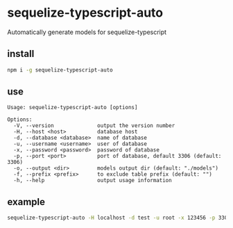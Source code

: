 # sequelize-typescript-auto

Automatically generate models for sequelize-typescript

## install

```bash
npm i -g sequelize-typescript-auto
```

## use

```text
Usage: sequelize-typescript-auto [options]

Options:
  -V, --version              output the version number
  -H, --host <host>          database host
  -d, --database <database>  name of database
  -u, --username <username>  user of database
  -x, --password <password>  password of database
  -p, --port <port>          port of database, default 3306 (default: 3306)
  -o, --output <dir>         models output dir (default: "./models")
  -f, --prefix <prefix>      to exclude table prefix (default: "")
  -h, --help                 output usage information
```

## example

```bash
sequelize-typescript-auto -H localhost -d test -u root -x 123456 -p 3306 -f test_ -o ./_models
```

